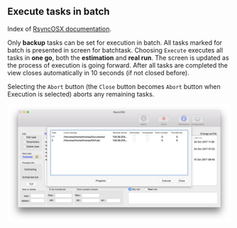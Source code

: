 ## Execute tasks in batch

Index of [RsyncOSX documentation](https://rsyncosx.github.io/Documentation/).

Only **backup** tasks can be set for execution in batch. All tasks marked for batch is presented in screen for batchtask. Choosing `Execute` executes all tasks in **one go**, both the **estimation** and **real run**. The screen is updated as the process of execution is going forward. After all tasks are completed the view closes automatically in 10 seconds (if not closed before).

Selecting the `Abort` button (the `Close` button becomes `Abort` button when Execution is selected) aborts any remaining tasks.

![Main view](screenshots/master/batch.png)
